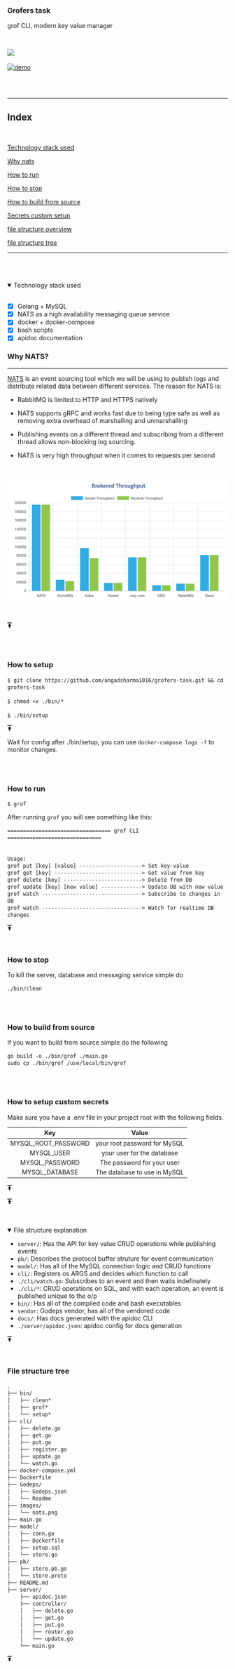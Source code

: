 ### Grofers task
grof CLI, modern key value manager

<br/>

[![](https://img.shields.io/badge/docs%20-view%20API%20documentation-orange.svg?style=for-the-badge&logo=appveyor)](https://angadsharma1016.github.io/grofers-task/)


[![demo](https://img.shields.io/badge/view%20demo-youtube-orange.svg?style=for-the-badge&logo=appveyor)](https://youtu.be/7RiZiqKRWkk)

<br/>
<br/>

---
## <a id="index"></a>Index

<br/>

[Technology stack used](#tech)

[Why nats](#nats)

[How to run](#run)

[How to stop](#stop)

[How to build from source](#build)

[Secrets custom setup](#secrets)

[file structure overview](#fs)

[file structure tree](#tree)

---



<br/>
<br/>
<br/>





<details open>

<summary id="tech">Technology stack used</summary>

<br/>

- [X] Golang + MySQL
- [X] NATS as a high availability messaging queue service
- [X] docker + docker-compose
- [X] bash scripts
- [X] apidoc documentation

### <a id="nats"></a>Why NATS?
---
[NATS](https://github.com/nats-io/go-nats.git) is an event sourcing tool which we will be using to publish logs and distribute related data between different services. The reason for NATS is:

* RabbitMQ is limited to HTTP and HTTPS natively

* NATS supports gRPC and works fast due to being type safe as well as removing extra overhead of marshalling and unmarshalling

* Publishing events on a different thread and subscribing from a different thread allows non-blocking log sourcing.

* NATS is very high throughput when it comes to requests per second

<br />

![NATS](./images/nats.png)

<br />
</details>

<a href = "#index" ><img src="./images/arrow.png" width=2%> </a>

<br/>
<br/>

### <a id="setup"></a>How to setup

```
$ git clone https://github.com/angadsharma1016/grofers-task.git && cd grofers-task

$ chmod +x ./bin/*

$ ./bin/setup
```
<a href = "#index" ><img src="./images/arrow.png" width=2%> </a>

Wait for config after ./bin/setup, you can use `docker-compose logs -f` to monitor changes.

<br/>
<br/>

### <a id="run"></a> How to run

```
$ grof
```

After running `grof` you will see something like this:


```
================================= grof CLI ==============================


Usage: 
grof put [key] [value] --------------------> Set key-value
grof get [key] ----------------------------> Get value from key
grof delete [key] -------------------------> Delete from DB
grof update [key] [new value] -------------> Update DB with new value
grof watch --------------------------------> Subscribe to changes in DB
grof watch --------------------------------> Watch for realtime DB changes
```
<a href = "#index" ><img src="./images/arrow.png" width=2%> </a>


<br/>

### <a id="stop"></a> How to stop
To kill the server, database and messaging service simple do

```
./bin/clean
```

<br/>
<br/>

### <a id="build"></a> How to build from source
If you want to build from source simple do the following

```
go build -o ./bin/grof ./main.go 
sudo cp ./bin/grof /use/local/bin/grof
```


<br/>
<br/>

### <a id="secrets"></a>How to setup custom secrets
Make sure you have a .env file in your project root with the following fields.

| Key | Value |
|:---:|:-----:|
| MYSQL_ROOT_PASSWORD | your root password for MySQL |
| MYSQL_USER | your user for the database |
| MYSQL_PASSWORD | The password for your user |
| MYSQL_DATABASE | The database to use in MySQL |



<a href = "#index" ><img src="./images/arrow.png" width=2%> </a>


<a href = "#index" ><img src="./images/arrow.png" width=2%> </a>

<br/>
<br/>


<details open>

<summary id="fs">File structure explanation</summary>

* `server/`: Has the API for key value CRUD operations while publishing events
* `pb/`: Describes the protocol buffer struture for event communication
* `model/`: Has all of the MySQL connection logic and CRUD functions
* `cli/`: Registers os ARGS and decides which function to call
* `./cli/watch.go`: Subscribes to an event and then waits indefinately
* `./cli/*`: CRUD operations on SQL, and with each operation, an event is published unique to the o/p
* `bin/`: Has all of the compiled code and bash executables
* `vendor`: Godeps vendor, has all of the vendored code
* `docs/`: Has docs generated with the apidoc CLI
* `./server/apidoc.json`: apidoc config for docs generation


<a href = "#index" ><img src="./images/arrow.png" width=2%> </a>

<br/>

### <a id="tree"></a>File structure tree
```
.
├── bin/
│   ├── clean*
│   ├── grof*
│   └── setup*
├── cli/
│   ├── delete.go
│   ├── get.go
│   ├── put.go
│   ├── register.go
│   ├── update.go
│   └── watch.go
├── docker-compose.yml
├── Dockerfile
├── Godeps/
│   ├── Godeps.json
│   └── Readme
├── images/
│   └── nats.png
├── main.go
├── model/
│   ├── conn.go
│   ├── Dockerfile
│   ├── setup.sql
│   └── store.go
├── pb/
│   ├── store.pb.go
│   └── store.proto
├── README.md
├── server/
    ├── apidoc.json
    ├── controller/
    │   ├── delete.go
    │   ├── get.go
    │   ├── put.go
    │   ├── router.go
    │   └── update.go
    └── main.go
```
</details>
<a href = "#index" ><img src="./images/arrow.png" width=2%> </a>
